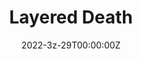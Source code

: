 ---
title: Layered Death
summary: Group project of Upenn cis568 . An FPS&TPS featuring time paradox. The game is still in develop. A playable demo is [here](https://itch.io/dashboard).

tags:
- Unreal
date: "2022-3z-29T00:00:00Z"

# Optional external URL for project (replaces project detail page).
external_link: https://jack12xl.itch.io/runningman

image:
  caption: Photo by Jack12
  focal_point: Smart
---